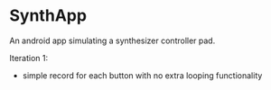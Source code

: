 # SynthApp
An android app simulating a synthesizer controller pad.

Iteration 1:
- simple record for each button with no extra looping functionality
